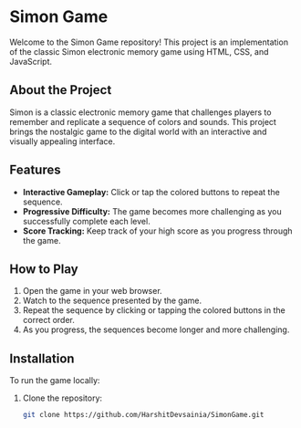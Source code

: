 # Simon Game

Welcome to the Simon Game repository! This project is an implementation of the classic Simon electronic memory game using HTML, CSS, and JavaScript.

## About the Project

Simon is a classic electronic memory game that challenges players to remember and replicate a sequence of colors and sounds. This project brings the nostalgic game to the digital world with an interactive and visually appealing interface.

## Features

- **Interactive Gameplay:** Click or tap the colored buttons to repeat the sequence.
- **Progressive Difficulty:** The game becomes more challenging as you successfully complete each level.
- **Score Tracking:** Keep track of your high score as you progress through the game.

## How to Play

1. Open the game in your web browser.
2. Watch  to the sequence presented by the game.
3. Repeat the sequence by clicking or tapping the colored buttons in the correct order.
4. As you progress, the sequences become longer and more challenging.

## Installation

To run the game locally:

1. Clone the repository:

   ```bash
   git clone https://github.com/HarshitDevsainia/SimonGame.git
